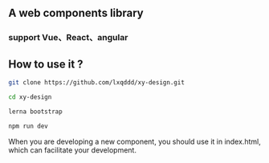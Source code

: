 ## A web components library

### support Vue、React、angular

## How to use it ?

```bash
git clone https://github.com/lxqddd/xy-design.git

cd xy-design

lerna bootstrap

npm run dev
```

When you are developing a new component, you should use it in index.html, which can facilitate your development.
